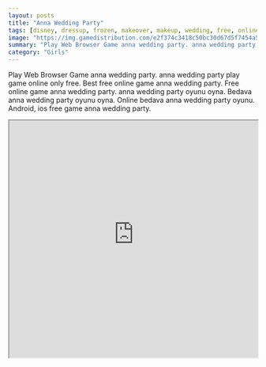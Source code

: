 ```yaml
---
layout: posts
title: "Anna Wedding Party"
tags: [disney, dressup, frozen, makeover, makeup, wedding, free, online, games, oyna, game, free, games, play, play, games]
image: "https://img.gamedistribution.com/e2f374c3418c50bc30d67d5f7454a5b4.jpg"
summary: "Play Web Browser Game anna wedding party. anna wedding party play game online only free. Best free online game anna wedding party. Free online game anna wedding party. anna wedding party oyunu oyna. Bedava anna wedding party oyunu oyna. Online bedava anna wedding party oyunu. Android, ios free game anna wedding party."
category: "Girls"
---
```


Play Web Browser Game anna wedding party. anna wedding party play game online only free. Best free online game anna wedding party. Free online game anna wedding party. anna wedding party oyunu oyna. Bedava anna wedding party oyunu oyna. Online bedava anna wedding party oyunu. Android, ios free game anna wedding party.

<iframe width="100%" height="480px;" src="https://flash.gamedistribution.com?game=e2f374c3418c50bc30d67d5f7454a5b4"></iframe>